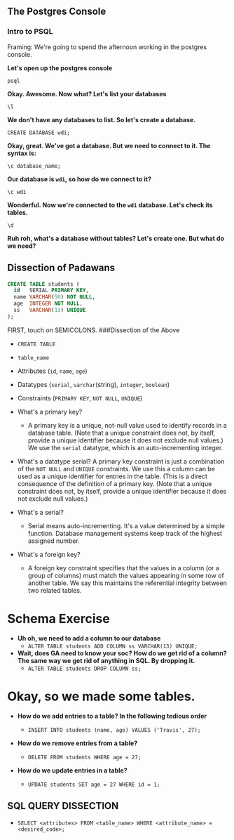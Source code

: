 ## The Postgres Console

### Intro to PSQL

Framing: We're going to spend the afternoon working in the postgres console.

__Let's open up the postgres console__

`psql`

__Okay. Awesome. Now what? Let's list your databases__

`\l`

__We don't have any databases to list. So let's create a database.__ 

`CREATE DATABASE wdi;`

__Okay, great. We've got a database. But we need to connect to it. The syntax is:__

`\c database_name;`

__Our database is `wdi`, so how do we connect to it?__ 

`\c wdi`

 __Wonderful. Now we're connected to the `wdi` database. Let's check its tables.__

 `\d`

 __Ruh roh, what's a database without tables? Let's create one. But what do we need?__

 ## Dissection of Padawans

```SQL
CREATE TABLE students (
  id   SERIAL PRIMARY KEY,
  name VARCHAR(50) NOT NULL,
  age  INTEGER NOT NULL,
  ss   VARCHAR(13) UNIQUE
);
```

FIRST, touch on SEMICOLONS. 
###Dissection of the Above
- `CREATE TABLE`
- `table_name`
- Attributes (`id`, `name`, `age`)
- Datatypes (`serial`, `varchar`(string), `integer`, `boolean`)
- Constraints (`PRIMARY KEY`, `NOT NULL`, `UNIQUE`)
- What's a primary key?
  - A primary key is a unique, not-null value used to identify records in a database table. (Note that a unique constraint does not, by itself, provide a unique identifier because it does not exclude null values.) We use the `serial` datatype, which is an auto-incrementing integer.
- What's a datatype serial?
  A primary key constraint is just a combination of the `NOT NULL` and `UNIQUE` constraints. We use this a column can be used as a unique identifier for entries in the table. (This is a direct consequence of the definition of a primary key. (Note that a unique constraint does not, by itself, provide a unique identifier because it does not exclude null values.)
 
- What's a serial?
  - Serial means auto-incrementing. It's a value determined by a simple function. Database management systems keep track of the highest assigned number. 
- What's a foreign key?
  - A foreign key constraint specifies that the values in a column (or a group of columns) must match the values appearing in some row of another table. We say this maintains the referential integrity between two related tables.

# Schema Exercise

- __Uh oh, we need to add a column to our database__
  - `ALTER TABLE students ADD COLUMN ss VARCHAR(13) UNIQUE;`
- __Wait, does GA need to know your soc? How do we get rid of a column? The same way we get rid of anything in SQL. By dropping it.__
  - `ALTER TABLE students DROP COLUMN ss;`

# Okay, so we made some tables. 

- __How do we add entries to a table? In the following tedious order__
  - `INSERT INTO students (name, age) VALUES ('Travis', 27);`

- __How do we remove entries from a table?__
  - `DELETE FROM students WHERE age = 27;`
  
- __How do we update entries in a table?__
  - `UPDATE students SET age = 27 WHERE id = 1;`

## SQL QUERY DISSECTION
- `SELECT <attributes> FROM <table_name> WHERE <attribute_name> = <desired_code>;` 




